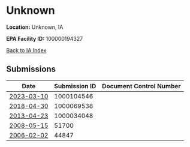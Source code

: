 # Unknown

**Location:** Unknown, IA

**EPA Facility ID:** 100000194327

[Back to IA Index](../../index.md)

## Submissions

| Date | Submission ID | Document Control Number |
|------|--------------|-------------------------|
| [2023-03-10](submissions/1000104546.md) | 1000104546 |  |
| [2018-04-30](submissions/1000069538.md) | 1000069538 |  |
| [2013-04-23](submissions/1000034048.md) | 1000034048 |  |
| [2008-05-15](submissions/51700.md) | 51700 |  |
| [2006-02-02](submissions/44847.md) | 44847 |  |
